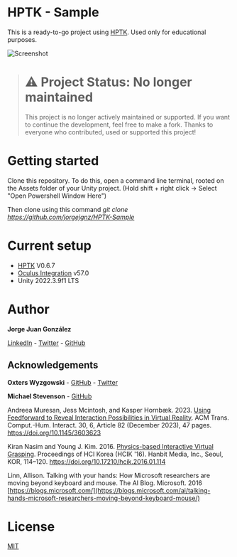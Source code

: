# HPTK - Sample
This is a ready-to-go project using [HPTK](https://github.com/jorgejgnz/HPTK). Used only for educational purposes.

![Screenshot](https://imgur.com/iH35YoZ.jpg)

> # ⚠️ Project Status: No longer maintained
> This project is no longer actively maintained or supported. If you want to continue the development, feel free to make a fork. Thanks to everyone who contributed, used or supported this project!

# Getting started
Clone this repository. To do this, open a command line terminal, rooted on the Assets folder of your Unity project. 
(Hold shift + right click -> Select "Open Powershell Window Here")

Then clone using this command *git clone https://github.com/jorgejgnz/HPTK-Sample*

# Current setup
- [HPTK](https://github.com/jorgejgnz/HPTK) V0.6.7
- [Oculus Integration](https://assetstore.unity.com/packages/tools/integration/oculus-integration-82022) v57.0
- Unity 2022.3.9f1 LTS

# Author
**Jorge Juan González**

[LinkedIn](https://www.linkedin.com/in/jorgejgnz/) - [Twitter](https://twitter.com/jorgejgnz) - [GitHub](https://github.com/jorgejgnz)

## Acknowledgements

**Oxters Wyzgowski** - [GitHub](https://github.com/oxters168) - [Twitter](https://twitter.com/OxGamesCo)

**Michael Stevenson** - [GitHub](https://github.com/mstevenson)

Andreea Muresan, Jess Mcintosh, and Kasper Hornbæk. 2023. [Using Feedforward to Reveal Interaction Possibilities in Virtual Reality](https://dl.acm.org/doi/full/10.1145/3603623). ACM Trans. Comput.-Hum. Interact. 30, 6, Article 82 (December 2023), 47 pages. https://doi.org/10.1145/3603623

Kiran Nasim and Young J. Kim. 2016. [Physics-based Interactive Virtual Grasping](https://dl.acm.org/doi/10.17210/hcik.2016.01.114). Proceedings of HCI Korea (HCIK '16). Hanbit Media, Inc., Seoul, KOR, 114–120. https://doi.org/10.17210/hcik.2016.01.114

Linn, Allison. Talking with your hands: How Microsoft researchers are moving beyond keyboard and mouse. The AI Blog. Microsoft. 2016
[https://blogs.microsoft.com/](https://blogs.microsoft.com/ai/talking-hands-microsoft-researchers-moving-beyond-keyboard-mouse/)

# License
[MIT](./LICENSE.md)
